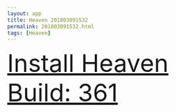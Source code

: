 ```yaml
---
layout: app
title: Heaven 201803091532
permalink: 201803091532.html
tags: [Heaven]
---
```

<div class="pure-g">
    <div class="pure-u-1-1" style="font-size: 4em">
        <a class="pure-button-primary" href="itms-services://?action=download-manifest&url=https%3A%2F%2Flitsungyisigono.github.io%2FTestScript%2Fmanifests%2F201803091532.plist"><i class="fa fa-download" aria-hidden="true"></i>Install Heaven Build: 361</a>
    </div>
</div>